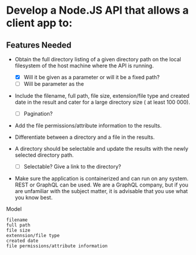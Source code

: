 # Develop a Node.JS API that allows a client app to:

## Features Needed

- Obtain the full directory listing of a given directory path on the local filesystem of the host machine where the API is running.

  - [x] Will it be given as a parameter or will it be a fixed path?
  - [ ] Will be parameter as the

- Include the filename, full path, file size, extension/file type and created date in the result and cater for a large directory size ( at least 100 000).

  - [ ] Pagination?

- Add the file permissions/attribute information to the results.

- Differentiate between a directory and a file in the results.

- A directory should be selectable and update the results with the newly selected directory path.

  - [ ] Selectable? Give a link to the directory?

- Make sure the application is containerized and can run on any system. REST or GraphQL can be used. We are a GraphQL company, but if you are unfamiliar with the subject matter, it is advisable that you use what you know best.

Model

```
filename
full path
file size
extennsion/file type
created date
file permissions/attribute information
```
